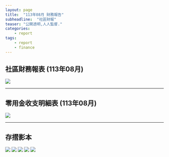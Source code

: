 ```yaml
---
layout: page
title:  "113年08月 財務報告"
subheadline:  "社區財報"
teaser: "公開透明,人人監督."
categories:
    - report
tags:
    - report
    - finance
---
```


## 社區財務報表 (113年08月)

![](https://github.com/coconutcity30050/community27/raw/gh-pages/assets/reports/113-08-%E8%B2%A1%E5%8B%99%E5%A0%B1%E8%A1%A8.jpg)

---
## 零用金收支明細表 (113年08月)

![](https://github.com/coconutcity30050/community27/raw/gh-pages/assets/reports/113-08-%E9%9B%B6%E7%94%A8%E9%87%91%E6%94%B6%E6%94%AF%E6%98%8E%E7%B4%B0%E8%A1%A8.jpg)

---
## 存摺影本

![](https://github.com/coconutcity30050/community27/raw/gh-pages/assets/reports/113-08-%E5%AD%98%E6%91%BA%E5%BD%B1%E6%9C%AC1.jpg)
![](https://github.com/coconutcity30050/community27/raw/gh-pages/assets/reports/113-08-%E5%AD%98%E6%91%BA%E5%BD%B1%E6%9C%AC2.jpg)
![](https://github.com/coconutcity30050/community27/raw/gh-pages/assets/reports/113-08-%E5%AD%98%E6%91%BA%E5%BD%B1%E6%9C%AC3.jpg)
![](https://github.com/coconutcity30050/community27/raw/gh-pages/assets/reports/113-08-%E5%AD%98%E6%91%BA%E5%BD%B1%E6%9C%AC4.jpg)
![](https://github.com/coconutcity30050/community27/raw/gh-pages/assets/reports/113-08-%E5%AD%98%E6%91%BA%E5%BD%B1%E6%9C%AC5.jpg)
